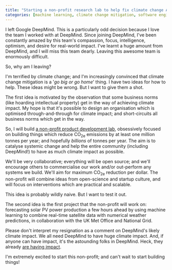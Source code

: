 ```yaml
---
title: "Starting a non-profit research lab to help fix climate change ASAP"
categories: [machine learning, climate change mitigation, software engineering]
---
```


I left Google DeepMind.  This is a particularly odd decision because I love the team I worked with at DeepMind.  Since joining DeepMind, I've been constantly amazed by this team's compassion, focus, intelligence, optimism, and desire for real-world impact.  I've learnt a huge amount from DeepMind, and I will miss this team dearly.  Leaving this awesome team is enormously difficult.

So, why am I leaving?

I'm terrified by climate change; and I'm increasingly convinced that climate change mitigation is a '_go big or go home_' thing.  I have two ideas for how to help.  These ideas might be wrong.  But I want to give them a shot.

The first idea is motivated by the observation that some business norms (like hoarding intellectual property) get in the way of achieving climate impact.  My hope is that it's possible to design an organisation which is optimised through-and-through for climate impact; and short-circuits all business norms which get in the way.

So, I will build [a non-profit product development lab](https://docs.google.com/document/d/1sfBJ48_hxSEH-XFrwmH0leS4rSsrBKgwzfoeoqGRPfg/edit?usp=sharing), obsessively focused on building things which reduce CO<sub>2e</sub> emissions by at least one million tonnes per year; and hopefully _billions_ of tonnes per year.  The aim is to catalyse systemic change and help the entire community (including DeepMind!) to have as much climate impact as possible.

We'll be very collaborative; everything will be open source; and we'll encourage others to commercialise our work and/or out-perform any systems we build.  We'll aim for maximum CO<sub>2e</sub> reduction per dollar.  The non-profit will combine ideas from open-science and startup culture, and will focus on interventions which are practical and scalable.

This idea is probably wildly naive.  But I want to test it out.

The second idea is the first project that the non-profit will work on: forecasting solar PV power production a few hours ahead by using machine learning to combine real-time satellite data with numerical weather predictions, in collaboration with the UK Met Office and National Grid.

Please don't interpret my resignation as a comment on DeepMind's likely climate impact.  We all need DeepMind to have huge climate impact.  And, if anyone can have impact, it's the astounding folks in DeepMind.  Heck, they already [are having impact](https://deepmind.com/blog/safety-first-ai-autonomous-data-centre-cooling-and-industrial-control/).

I'm extremely excited to start this non-profit; and can't wait to start building things!